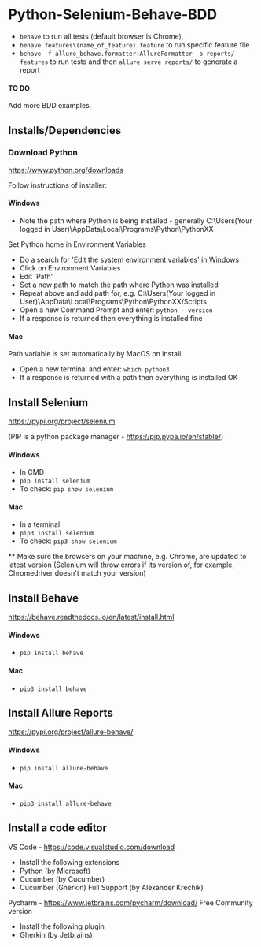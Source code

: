 # Python-Selenium-Behave-BDD

- `behave` to run all tests (default browser is Chrome),
- `behave features\(name_of_feature).feature` to run specific feature file
- `behave -f allure_behave.formatter:AllureFormatter -o reports/ features` to run tests and then `allure serve reports/` to generate a report

#### TO DO

Add more BDD examples.

## Installs/Dependencies

### Download Python

https://www.python.org/downloads

Follow instructions of installer:

#### Windows

- Note the path where Python is being installed - generally C:\Users\(Your logged in User)\AppData\Local\Programs\Python\PythonXX

Set Python home in Environment Variables

- Do a search for 'Edit the system environment variables' in Windows
- Click on Environment Variables
- Edit 'Path'
- Set a new path to match the path where Python was installed
- Repeat above and add path for, e.g. C:\Users\(Your logged in User)\AppData\Local\Programs\Python\PythonXX/Scripts
- Open a new Command Prompt and enter: `python --version`
- If a response is returned then everything is installed fine

#### Mac

Path variable is set automatically by MacOS on install

- Open a new terminal and enter: `which python3`
- If a response is returned with a path then everything is installed OK

## Install Selenium

https://pypi.org/project/selenium

(PIP is a python package manager - https://pip.pypa.io/en/stable/)

#### Windows

- In CMD
- `pip install selenium`
- To check: `pip show selenium`

#### Mac

- In a terminal
- `pip3 install selenium`
- To check: `pip3 show selenium`

\*\* Make sure the browsers on your machine, e.g. Chrome, are updated to latest version (Selenium will throw errors if its version of, for example, Chromedriver doesn't match your version)

## Install Behave

https://behave.readthedocs.io/en/latest/install.html

#### Windows

- `pip install behave`

#### Mac

- `pip3 install behave`

## Install Allure Reports

https://pypi.org/project/allure-behave/

#### Windows

- `pip install allure-behave`

#### Mac

- `pip3 install allure-behave`

## Install a code editor

VS Code - https://code.visualstudio.com/download

- Install the following extensions
- Python (by Microsoft)
- Cucumber (by Cucumber)
- Cucumber (Gherkin) Full Support (by Alexander Krechik)

Pycharm - https://www.jetbrains.com/pycharm/download/ Free Community version

- Install the following plugin
- Gherkin (by Jetbrains)
